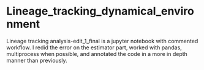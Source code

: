 # Lineage_tracking_dynamical_environment

Lineage tracking analysis-edit_1_final is a jupyter notebook with commented workflow. I redid the error on the estimator part, worked with pandas, multiprocess when possible, and annotated the code in a more in depth manner than previously.
